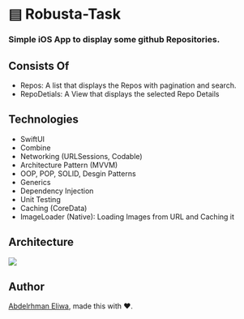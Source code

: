 # ▤ Robusta-Task

### Simple iOS App to display some github Repositories.

## Consists Of
- Repos: 
  A list that displays the Repos with pagination and search.
- RepoDetials: 
  A View that displays the selected Repo Details

## Technologies
- SwiftUI
- Combine
- Networking (URLSessions, Codable)
- Architecture Pattern (MVVM)
- OOP, POP, SOLID, Desgin Patterns
- Generics
- Dependency Injection
- Unit Testing
- Caching (CoreData)
- ImageLoader (Native): Loading Images from URL and Caching it

## Architecture
![](https://github.com/AbdelrhmanKamalEliwa/Robusta-Task/blob/master/Readme%20assets/Usage-2.png?raw=true)


## Author

[Abdelrhman Eliwa](https://github.com/AbdelrhmanKamalEliwa), made this with ❤️.
